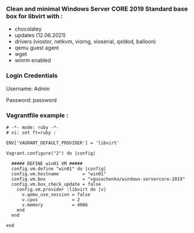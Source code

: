 ### Clean and minimal Windows Server CORE 2019 Standard base box for libvirt with :
- chocolatey
- updates (12.06.2021)
- drivers (viostor, netkvm, viorng, vioserial, qxldod, balloon)
- qemu guest agent
- wget
- winrm enabled

### Login Credentials
Username: Admin

Password: password

### Vagrantfile example :
```
# -*- mode: ruby -*-
# vi: set ft=ruby :

ENV['VAGRANT_DEFAULT_PROVIDER'] = 'libvirt'

Vagrant.configure("2") do |config|

  ##### DEFINE win01 VM #####
  config.vm.define "win01" do |config|
  config.vm.hostname         = "win01"
  config.vm.box              = "vgusachenko/windows-servercore-2019"
  config.vm.box_check_update = false
    config.vm.provider :libvirt do |v|
      v.qemu_use_session = false
      v.cpus             = 2
      v.memory           = 4086
    end
  end
  
end
```

